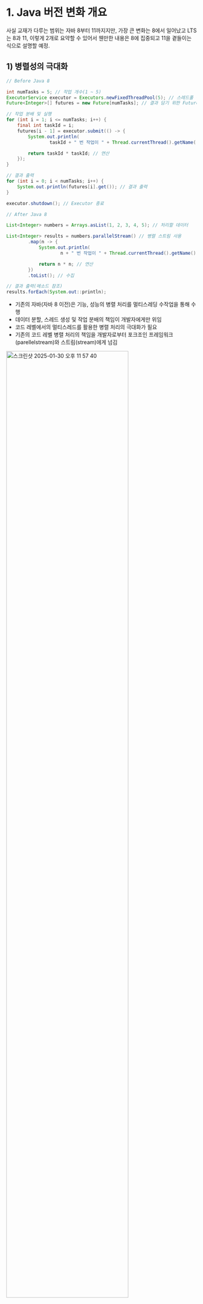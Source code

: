# 1. Java 버전 변화 개요

사실 교재가 다루는 범위는 자바 8부터 11까지지만, 가장 큰 변화는 8에서 일어났고 LTS는 8과 11, 이렇게 2개로 요약할 수 있어서 웬만한 내용은 8에 집중되고 11을 곁들이는 식으로 설명할 예정.

## 1) 병렬성의 극대화

```java
// Before Java 8

int numTasks = 5; // 작업 개수(1 ~ 5)
ExecutorService executor = Executors.newFixedThreadPool(5); // 스레드풀 생성
Future<Integer>[] futures = new Future[numTasks]; // 결과 담기 위한 Future 배열

// 작업 분배 및 실행
for (int i = 1; i <= numTasks; i++) {
    final int taskId = i;
    futures[i - 1] = executor.submit(() -> {
        System.out.println(
                taskId + " 번 작업이 " + Thread.currentThread().getName() + " 스레드에 의해 시작됨");

        return taskId * taskId; // 연산
    });
}

// 결과 출력
for (int i = 0; i < numTasks; i++) {
    System.out.println(futures[i].get()); // 결과 출력
}

executor.shutdown(); // Executor 종료
```
```java
// After Java 8

List<Integer> numbers = Arrays.asList(1, 2, 3, 4, 5); // 처리할 데이터

List<Integer> results = numbers.parallelStream() // 병렬 스트림 사용
        .map(n -> {
            System.out.println(
                    n + " 번 작업이 " + Thread.currentThread().getName() + " 스레드에 의해 시작됨");

            return n * n; // 연산
        })
        .toList(); // 수집

// 결과 출력(메소드 참조)
results.forEach(System.out::println);
```

- 기존의 자바(자바 8 이전)은 기능, 성능의 병렬 처리를 멀티스레딩 수작업을 통해 수행
- 데이터 분할, 스레드 생성 및 작업 분배의 책임이 개발자에게만 위임
- 코드 레벨에서의 멀티스레드를 활용한 병렬 처리의 극대화가 필요
- 기존의 코드 레벨 병렬 처리의 책임을 개발자로부터 포크조인 프레임워크(parellelstream)와 스트림(stream)에게 넘김

<img width="80%" alt="스크린샷 2025-01-30 오후 11 57 40" src="https://github.com/user-attachments/assets/bc5f486a-c758-46a9-857c-b7e7a69d995b" />


## 2) 함수형 프로그래밍의 가능성

스트림 API의 도입으로 선언형 코드 작성이 가능해지면서 자바에서도 함수형 프로그래밍 작성이 가능해졌다.

비 함수형 프로그래밍에서는 '무엇을' + '어떻게' 전부 개발자가 책임을 지게 되지만, 함수형 프로그래밍에서는 '무엇을' 까지만 개발자가 책임을, '어떻게'는 라이브러리(스트림 api)에게 책임을 위임함으로써 정말 말 그대로 무엇을 처리할 지에 대해서만 **선언**을 하고 그 내부 동작은 라이브러리에게 위임하는 것이다.

### (1) 불변성, 고차함수

```js
// React JS

function App() {

  // 불변성 : count 변수는 변하지 않음
  const [count, setCount] = useState(0)

  // 함수 정의
  const increase = (value) => value + 1

  // 함수를 인자로 전달받는 고차함수
  const onClick = () => setCount(increase(count))
  
  // 결과
  return <button onClick={onClick}>{count}</button>
}
```
```java
// After Java 8

List<Integer> numbers = Arrays.asList(1, 2, 3, 4, 5);

int sum = numbers
        .stream() // 불변성 : numbers 변수는 변하지 않고 스트림으로 변환
        .filter(number -> number % 2 == 0) // '짝수 검증 함수'를 고차함수의 인자로 전달
        .mapToInt(number -> number * 2) // '두 배 증가 함수'를 고차함수의 인자로 전달
        .sum();

System.out.println(sum); // 결과
```

함수 인자 전달은 함수형 프로그래밍의 수많은 특징 중 하나일 뿐이지만 비중을 가장 많이 차지하기 떄문에 대표적인 예시로 가져왔음

### (2) 람다

```java
// 기존 방식 (익명 클래스 사용)
Runnable oldRunnable = new Runnable() {
    @Override
    public void run() {
        System.out.println("익명 구현체 출력");
    }
};

// 람다식 사용
Runnable lambdaRunnable = () -> System.out.println("람다식 출력");

oldRunnable.run();
lambdaRunnable.run();
```

고차함수의 핵심이자 다형성 실현 수단

>1. 데이터와 데이터 처리 공간이 있다.
>2. 데이터 처리 수단을 마련해야 한다.
>3. 외부에서 함수를 제공한다.
>4. 데이터를 처리한다.
>5. 데이터를 다르게 처리하고 싶어졌다.
>6. 함수만 바꾸면 된다.

### (3) 모듈
- 단일 책임 원칙 강화
- 단일 코드 레벨의 함수형 프로그래밍 실현 : 스트림 API
- 범 코드적으로 필터 역할 함수형 인터페이스와 매핑, 리듀싱 함수형 인터페이스들 조립해서 함수형 프로그래밍 실현 : 모듈
- 다만 기업에서 잘 쓰이지 않는다고...

### (4) 디폴트 메소드

```java
interface Example {
    void abstractMethod();

    default void defaultMethod() {
        System.out.println("디폴트라 별도 구현이 불필요");
    }
}
```

- 인터페이스의 재사용성 강화, 메소드 체이닝 활용성 향상

# 2. 어떻게 활용할 것인가?

자바 8에서 도입된 **병렬 처리 및 함수형 프로그래밍 개념**은 이후 비동기 처리 및 리액티브 프로그래밍으로 확장 가능\  
**스프링 네티(Netty) 엔진 기반의 비동기 처리 서버**를 공부하면서 **리액티브 프로그래밍을 활용하는 방식**을 익힐 예정

## 1) Netty 기반의 비동기 서버 개발
자바 8 이후, 비동기 프로그래밍을 지원하는 대표적인 기술 중 하나가 **Netty 기반의 비동기 이벤트 드리븐 서버**이다.\
이러한 서버는 **CompletableFuture**나 **Reactive Streams** 같은 개념과 결합하여 효율적인 병렬 처리를 수행할 수 있다.  


## 2) 리액티브 프로그래밍과의 연계
자바 8 이후, **Reactive Streams**의 개념이 발전하면서 **Spring WebFlux** 같은 리액티브 웹 프레임워크가 등장했다.\  
이러한 환경에서는 **Stream API, CompletableFuture, 함수형 인터페이스**가 중요한 역할을 하며, 선언형 프로그래밍 방식으로 데이터를 처리할 수 있다.  

```java
// Spring Netty + Spring WebFlux

@RestController
public class ReactiveController {

    @GetMapping("/test")
    public Mono<String> test() {
        return Mono.fromSupplier(() -> fetch())
                   .map(data -> "처리 결과 : " + data);
    }

    private String fetch() {
        return "데이터 처리";
    }
}
```

- **Netty 기반의 비동기 이벤트 처리 모델**  
- **리액티브 프로그래밍(WebFlux, Reactor)과 함수형 프로그래밍**  
- **병렬 처리(CompletableFuture, parallelStream) 활용**  
